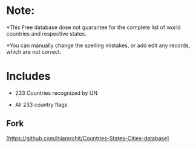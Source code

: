 
# Note: 
*This Free database dose not guarantee for the complete list of world countries and respective states.

*You can manually change the spelling mistakes, or add edit any records, which are not correct.

# Includes

- 233 Countries recognized by UN 

- All 233 country flags


## Fork 

[https://github.com/hiiamrohit/Countries-States-Cities-database]
